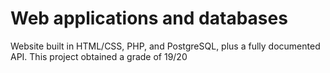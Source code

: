 # Web applications and databases

Website built in HTML/CSS, PHP, and PostgreSQL, plus a fully documented API.
This project obtained a grade of 19/20

